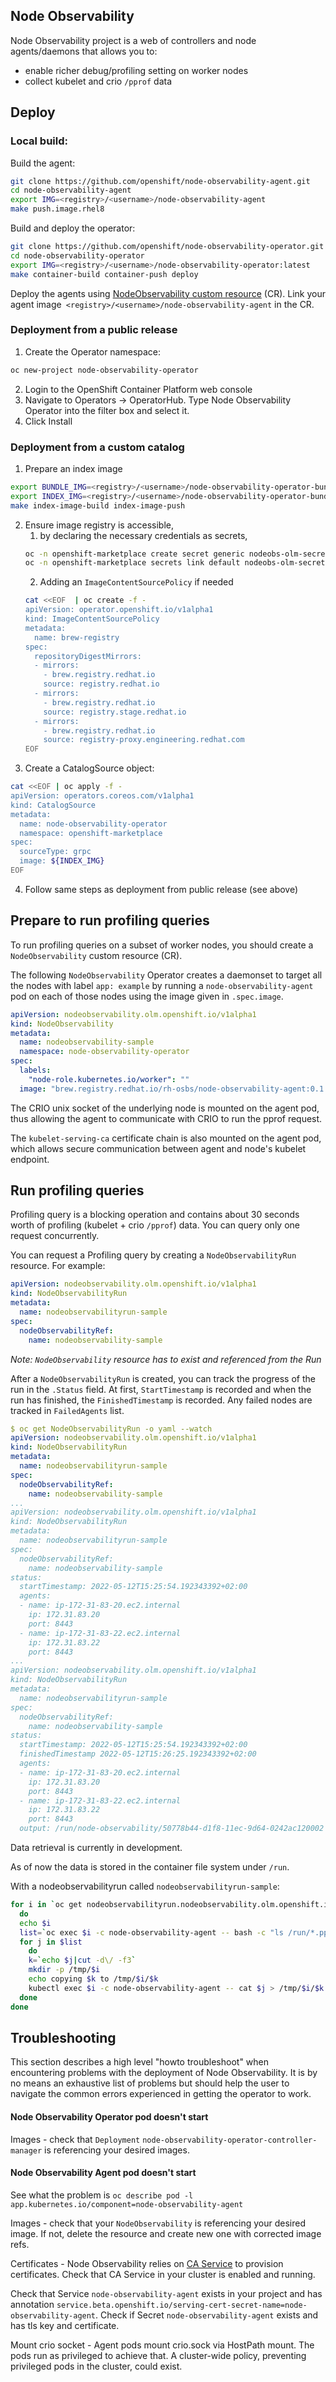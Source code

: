 ## Node Observability

Node Observability project is a web of controllers and node agents/daemons
that allows you to:
* enable richer debug/profiling setting on worker nodes
* collect kubelet and crio `/pprof` data

## Deploy

### Local build:

Build the agent:
```sh
git clone https://github.com/openshift/node-observability-agent.git
cd node-observability-agent
export IMG=<registry>/<username>/node-observability-agent
make push.image.rhel8
```

Build and deploy the operator:
```sh
git clone https://github.com/openshift/node-observability-operator.git
cd node-observability-operator
export IMG=<registry>/<username>/node-observability-operator:latest
make container-build container-push deploy
```

Deploy the agents using [NodeObservability custom resource](#Prepare-to-run-profiling-queries) (CR).
Link your agent image` <registry>/<username>/node-observability-agent`
in the CR.

### Deployment from a public release

1. Create the Operator namespace:
```sh
oc new-project node-observability-operator
```

2. Login to the OpenShift Container Platform web console
3. Navigate to Operators → OperatorHub.
Type Node Observability Operator into the filter box and select it.
4. Click Install

### Deployment from a custom catalog

1. Prepare an index image
```sh
export BUNDLE_IMG=<registry>/<username>/node-observability-operator-bundle:<version>
export INDEX_IMG=<registry>/<username>/node-observability-operator-bundle-index:<version>
make index-image-build index-image-push
```
2. Ensure image registry is accessible,
   1. by declaring the necessary credentials as secrets,
   ```sh
   oc -n openshift-marketplace create secret generic nodeobs-olm-secret  --type=kubernetes.io/dockercfg  --from-file=.dockercfg=${XDG_RUNTIME_DIR}/containers/auth.json
   oc -n openshift-marketplace secrets link default nodeobs-olm-secret --for=pull
   ```
   2. Adding an `ImageContentSourcePolicy` if needed
   ```sh
   cat <<EOF  | oc create -f -
   apiVersion: operator.openshift.io/v1alpha1
   kind: ImageContentSourcePolicy
   metadata:
     name: brew-registry
   spec:
     repositoryDigestMirrors:
     - mirrors:
       - brew.registry.redhat.io
       source: registry.redhat.io
     - mirrors:
       - brew.registry.redhat.io
       source: registry.stage.redhat.io
     - mirrors:
       - brew.registry.redhat.io
       source: registry-proxy.engineering.redhat.com
   EOF
   ```
3. Create a CatalogSource object:
```sh
cat <<EOF | oc apply -f - 
apiVersion: operators.coreos.com/v1alpha1
kind: CatalogSource
metadata:
  name: node-observability-operator
  namespace: openshift-marketplace
spec:
  sourceType: grpc
  image: ${INDEX_IMG}
EOF
```
4. Follow same steps as deployment from public release (see above)

## Prepare to run profiling queries

To run profiling queries on a subset of worker nodes,
you should create a `NodeObservability` custom resource (CR).

The following `NodeObservability` Operator creates a daemonset to target
all the nodes with label `app: example` by running a `node-observability-agent`
pod on each of those nodes using the image given in `.spec.image`.

```yaml
apiVersion: nodeobservability.olm.openshift.io/v1alpha1
kind: NodeObservability
metadata:
  name: nodeobservability-sample
  namespace: node-observability-operator
spec:
  labels:
    "node-role.kubernetes.io/worker": ""
  image: "brew.registry.redhat.io/rh-osbs/node-observability-agent:0.1.0-3"
```

The CRIO unix socket of the underlying node is mounted on the agent pod,
thus allowing the agent to communicate with CRIO to run the pprof request.

The `kubelet-serving-ca` certificate chain is also mounted on the agent pod,
which allows secure communication between agent and node's kubelet endpoint.

## Run profiling queries

Profiling query is a blocking operation and contains about 30 seconds
worth of profiling (kubelet + crio `/pprof`) data. You can query only one request concurrently.

You can request a Profiling query by creating a `NodeObservabilityRun` resource.
For example:

```yaml
apiVersion: nodeobservability.olm.openshift.io/v1alpha1
kind: NodeObservabilityRun
metadata:
  name: nodeobservabilityrun-sample
spec:
  nodeObservabilityRef:
    name: nodeobservability-sample
```

_Note: `NodeObservability` resource has to exist and referenced from the Run_

After a `NodeObservabilityRun` is created, you can track the progress of the run in
the `.Status` field. At first, `StartTimestamp` is recorded and when the run has
finished, the `FinishedTimestamp` is recorded. Any failed nodes are tracked in
`FailedAgents` list.

```yaml
$ oc get NodeObservabilityRun -o yaml --watch
apiVersion: nodeobservability.olm.openshift.io/v1alpha1
kind: NodeObservabilityRun
metadata:
  name: nodeobservabilityrun-sample
spec:
  nodeObservabilityRef:
    name: nodeobservability-sample
...
apiVersion: nodeobservability.olm.openshift.io/v1alpha1
kind: NodeObservabilityRun
metadata:
  name: nodeobservabilityrun-sample
spec:
  nodeObservabilityRef:
    name: nodeobservability-sample
status:
  startTimestamp: 2022-05-12T15:25:54.192343392+02:00
  agents:
  - name: ip-172-31-83-20.ec2.internal
    ip: 172.31.83.20
    port: 8443
  - name: ip-172-31-83-22.ec2.internal
    ip: 172.31.83.22
    port: 8443
...
apiVersion: nodeobservability.olm.openshift.io/v1alpha1
kind: NodeObservabilityRun
metadata:
  name: nodeobservabilityrun-sample
spec:
  nodeObservabilityRef:
    name: nodeobservability-sample
status:
  startTimestamp: 2022-05-12T15:25:54.192343392+02:00
  finishedTimestamp 2022-05-12T15:26:25.192343392+02:00
  agents:
  - name: ip-172-31-83-20.ec2.internal
    ip: 172.31.83.20
    port: 8443
  - name: ip-172-31-83-22.ec2.internal
    ip: 172.31.83.22
    port: 8443
  output: /run/node-observability/50778b44-d1f8-11ec-9d64-0242ac120002
```

Data retrieval is currently in development.

As of now the data is stored in the container file system under `/run`.

With a nodeobservabilityrun called `nodeobservabilityrun-sample`:

```sh
for i in `oc get nodeobservabilityrun.nodeobservability.olm.openshift.io/nodeobservabilityrun-sample -o yaml | yq .status.agents[].name | cut -d\" -f2`
  do
  echo $i
  list=`oc exec $i -c node-observability-agent -- bash -c "ls /run/*.pprof"`
  for j in $list
    do
    k=`echo $j|cut -d\/ -f3`
    mkdir -p /tmp/$i
    echo copying $k to /tmp/$i/$k
    kubectl exec $i -c node-observability-agent -- cat $j > /tmp/$i/$k
  done
done
```

## Troubleshooting

This section describes a high level "howto troubleshoot" when
encountering problems with the deployment of Node Observability.
It is by no means an exhaustive list of problems but should help
the user to navigate the common errors experienced in getting the
operator to work.

#### Node Observability Operator pod doesn't start

Images - check that `Deployment` `node-observability-operator-controller-manager`
is referencing your desired images.

#### Node Observability Agent pod doesn't start

See what the problem is `oc describe pod -l app.kubernetes.io/component=node-observability-agent`

Images - check that your `NodeObservability` is referencing your desired image.
If not, delete the resource and create new one with corrected image refs.

Certificates - Node Observability relies on
[CA Service](https://docs.openshift.com/container-platform/4.10/security/certificate_types_descriptions/service-ca-certificates.html)
to provision certificates. Check that CA Service in your cluster is enabled
and running.

Check that Service `node-observability-agent` exists in your project
and has annotation `service.beta.openshift.io/serving-cert-secret-name=node-observability-agent`.
Check if Secret `node-observability-agent` exists and has tls key and certificate.

Mount crio socket - Agent pods mount crio.sock via HostPath mount.
The pods run as privileged to achieve that. A cluster-wide policy, 
preventing privileged pods in the cluster, could exist.
